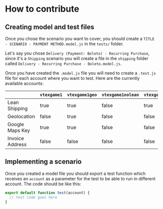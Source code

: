 # How to contribute

## Creating model and test files

Once you chose the scenario you want to cover, you should create a `TITLE - SCENARIO - PAYMENT METHOD.model.js` in the `tests/` folder.

Let's say you chose `Delivery (Payment: Boleto) - Recurring Purchase`, since it's a `Shipping` scenario you will create a file in the `shipping` folder called `Delivery - Recurring Purchase - Boleto.model.js`.

Once you have created the `.model.js` file you will need to create a `.test.js` file for each account where you want to test. Here are the currently available accounts:

|                 | `vtexgame1` | `vtexgame1geo` | `vtexgame1nolean` | `vtexgame1clean` | `vtexgame1invoice` | `vtexgame1geoinvoice` |
| --------------- | ----------- | -------------- | ----------------- | ---------------- | ------------------ | --------------------- |
| Lean Shipping   | true        | true           | false             | true             | true               | true                  |
| Geolocation     | false       | true           | false             | false            | false              | true                  |
| Google Maps Key | true        | true           | false             | false            | false              | true                  |
| Invoice Address | false       | false          | false             | false            | true               | true                  |

## Implementing a scenario

Once you created a model file you should export a test function which receives an `account` as a parameter for the test to be able to run in different account. The code should be like this:

```js
export default function test(account) {
  // test code goes here
}
```

After implementing the test function you should implement the test itself simulating a purchase and asserting the results. Every scenario should be have it's own file with one describe and one it for the context not to reflect on other tests. Also, every test must implement the `beforeEach()` calling `visitAndClearCookies(account)` to clean cookies and set the `beta` cookie if necessary. The initial describe should be as follows:

```js
...
describe(`Delivery - Recurring Purchase - Boleto - ${account}`, () => {
  beforeEach(() => {
    visitAndClearCookies(account)
  })

  it("should finish a purchase", () => {
    // simulate the purchase
  })
})
...
```

Since we are creating a recurring customer scenario, you will start the purchase flow by getting the recurring email, otherwise just import `getRandomEmail` to get an email for :

```js
import { getSecondPurchaseEmail } from "../../../utils/profile-actions"

it("should finish a purchase", () => {
  const email = getSecondPurchaseEmail()
  ...
})
```

After that you should implement call `setup()` function passing the skus and the account we received as a parameter, for cypress to add items to cart

```js
import { setup } from "../../../utils"

export default function test(account) {
...
  const skus = ["289"]
  setup({ skus, account })
...
}
```

Once the `setup` is implemented, the steps to finish a purchase is next. In the `utils` folder you have at your disposal a series of implemented actions for each step of the checkout process. To check the available actions go to the readme and it's described there. After actions are implemented you should assert if the information selected was right, so in our example, we should assert if the shipping information matches what was selected at the shipping step and after the purchase is completed check if the information matches as well:

```js

// checking if depending on the account configuration
// it should show the right information
...
if (account === ACCOUNT_NAMES.NO_LEAN) {
  cy.get("#shipping-data").contains("PAC").should("be.visible")
  cy.get("#shipping-data").contains("Motoboy").should("be.visible")
  cy.get("#shipping-data").contains("Expressa").should("be.visible")
  cy.get("#shipping-data").contains("PAC Lento").should("be.visible")
} else {
  cy.get("#shipping-data").contains("Mais rápida").should("be.visible")
  cy.get("#shipping-data").contains("Mais econômica").should("be.visible")
}
...
//  Also, after the order is placed check if the information matches what
// was provided in earlier steps
cy.url({ timeout: 120000 }).should("contain", "/orderPlaced")
cy.wait(2000)
cy.contains(email).should("be.visible")
cy.contains("Fernando Coelho").should("be.visible")
cy.contains("5521999999999").should("be.visible")
cy.contains("Boleto bancário").should("be.visible")
cy.contains(DELIVERY_TEXT).should("be.visible")
cy.contains("Rua Saint Roman 12").should("be.visible")
cy.contains("Copacabana").should("be.visible")
cy.contains("PAC").should("be.visible")
...
```
